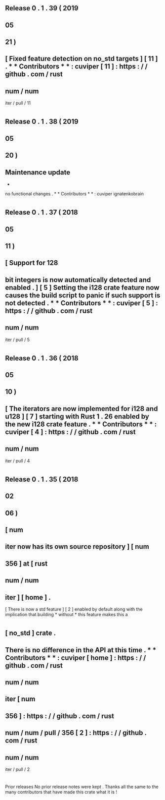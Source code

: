 #
Release
0
.
1
.
39
(
2019
-
05
-
21
)
-
[
Fixed
feature
detection
on
no_std
targets
]
[
11
]
.
*
*
Contributors
*
*
:
cuviper
[
11
]
:
https
:
/
/
github
.
com
/
rust
-
num
/
num
-
iter
/
pull
/
11
#
Release
0
.
1
.
38
(
2019
-
05
-
20
)
-
Maintenance
update
-
-
no
functional
changes
.
*
*
Contributors
*
*
:
cuviper
ignatenkobrain
#
Release
0
.
1
.
37
(
2018
-
05
-
11
)
-
[
Support
for
128
-
bit
integers
is
now
automatically
detected
and
enabled
.
]
[
5
]
Setting
the
i128
crate
feature
now
causes
the
build
script
to
panic
if
such
support
is
not
detected
.
*
*
Contributors
*
*
:
cuviper
[
5
]
:
https
:
/
/
github
.
com
/
rust
-
num
/
num
-
iter
/
pull
/
5
#
Release
0
.
1
.
36
(
2018
-
05
-
10
)
-
[
The
iterators
are
now
implemented
for
i128
and
u128
]
[
7
]
starting
with
Rust
1
.
26
enabled
by
the
new
i128
crate
feature
.
*
*
Contributors
*
*
:
cuviper
[
4
]
:
https
:
/
/
github
.
com
/
rust
-
num
/
num
-
iter
/
pull
/
4
#
Release
0
.
1
.
35
(
2018
-
02
-
06
)
-
[
num
-
iter
now
has
its
own
source
repository
]
[
num
-
356
]
at
[
rust
-
num
/
num
-
iter
]
[
home
]
.
-
[
There
is
now
a
std
feature
]
[
2
]
enabled
by
default
along
with
the
implication
that
building
*
without
*
this
feature
makes
this
a
#
[
no_std
]
crate
.
-
There
is
no
difference
in
the
API
at
this
time
.
*
*
Contributors
*
*
:
cuviper
[
home
]
:
https
:
/
/
github
.
com
/
rust
-
num
/
num
-
iter
[
num
-
356
]
:
https
:
/
/
github
.
com
/
rust
-
num
/
num
/
pull
/
356
[
2
]
:
https
:
/
/
github
.
com
/
rust
-
num
/
num
-
iter
/
pull
/
2
#
Prior
releases
No
prior
release
notes
were
kept
.
Thanks
all
the
same
to
the
many
contributors
that
have
made
this
crate
what
it
is
!
